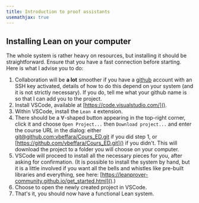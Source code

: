 ```yaml
---
title: Introduction to proof assistants
usemathjax: true
---
```


## Installing Lean on your computer

The whole system is rather heavy on resources, but installing it should be
straightforward. Ensure that you have a fast connection before starting. Here is
what I advise you to do:

1. Collaboration will be **a lot** smoother if you have a
  [github](https://github.com/) account with an SSH key activated, details of
  how to do this depend on your system (and it is not strictly necessary). If
  you do, tell me what your github name is so that I can add you to the project.
2. Install VSCode, available at [https://code.visualstudio.com/]().
3. Within VSCode, install the `Lean 4` extension.
4. There should be a ∀-shaped button appearing in the top-right corner,
  click it and choose `Open Project...` then `Download project...` and enter the
    course URL in the dialog: either [git@github.com:vbeffara/Cours_ED.git]() if
    you did step 1, or [https://github.com/vbeffara/Cours_ED.git]() if you
    didn't. This will download the project to a folder you will choose on your
    computer.
5. VSCode will proceed to install all the necessary pieces for you, after asking
  for confirmation. (It is possible to install the system by hand, but it is a
  little involved if you want all the bells and whistles like pre-built
  libraries and everything, see here:
  [https://leanprover-community.github.io/get_started.html]().)
6. Choose to open the newly created project in VSCode.
7. That's it, you should now have a functional Lean system.
